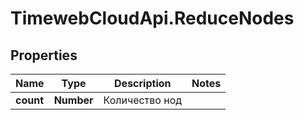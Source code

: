 # TimewebCloudApi.ReduceNodes

## Properties

Name | Type | Description | Notes
------------ | ------------- | ------------- | -------------
**count** | **Number** | Количество нод | 


